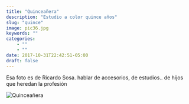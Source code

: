 ```yaml
---
title: "Quinceañera"
description: "Estudio a color quince años"
slug: "quince"
image: pic36.jpg
keywords: ""
categories: 
    - ""
    - ""
date: 2017-10-31T22:42:51-05:00
draft: false
---
```

Esa foto es de Ricardo Sosa. hablar de accesorios, de estudios.. de hijos que heredan la profesión

![Quinceañera](https://claudiaguerreros.github.io/juliososa/img/pic36.jpg)

